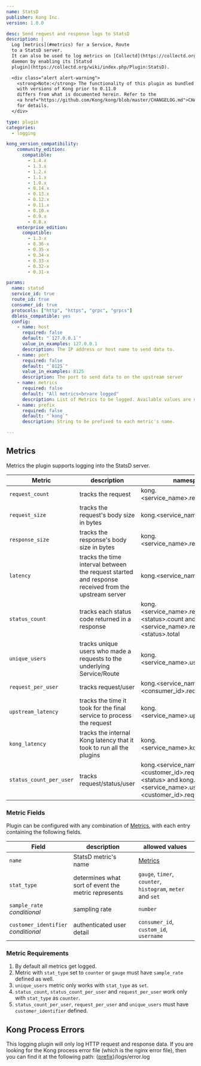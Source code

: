 ```yaml
---
name: StatsD
publisher: Kong Inc.
version: 1.0.0

desc: Send request and response logs to StatsD
description: |
  Log [metrics](#metrics) for a Service, Route
  to a StatsD server.
  It can also be used to log metrics on [Collectd](https://collectd.org/)
  daemon by enabling its [Statsd
  plugin](https://collectd.org/wiki/index.php/Plugin:StatsD).

  <div class="alert alert-warning">
    <strong>Note:</strong> The functionality of this plugin as bundled
    with versions of Kong prior to 0.11.0
    differs from what is documented herein. Refer to the
    <a href="https://github.com/Kong/kong/blob/master/CHANGELOG.md">CHANGELOG</a>
    for details.
  </div>

type: plugin
categories:
  - logging

kong_version_compatibility:
    community_edition:
      compatible:
        - 1.4.x
        - 1.3.x
        - 1.2.x
        - 1.1.x
        - 1.0.x
        - 0.14.x
        - 0.13.x
        - 0.12.x
        - 0.11.x
        - 0.10.x
        - 0.9.x
        - 0.8.x
    enterprise_edition:
      compatible:
        - 1.3-x
        - 0.36-x
        - 0.35-x
        - 0.34-x
        - 0.33-x
        - 0.32-x
        - 0.31-x

params:
  name: statsd
  service_id: true
  route_id: true
  consumer_id: true
  protocols: ["http", "https", "grpc", "grpcs"]
  dbless_compatible: yes
  config:
    - name: host
      required: false
      default: "`127.0.0.1`"
      value_in_examples: 127.0.0.1
      description: The IP address or host name to send data to.
    - name: port
      required: false
      default: "`8125`"
      value_in_examples: 8125
      description: The port to send data to on the upstream server
    - name: metrics
      required: false
      default: "All metrics<br>are logged"
      description: List of Metrics to be logged. Available values are described under [Metrics](#metrics).
    - name: prefix
      required: false
      default: "`kong`"
      description: String to be prefixed to each metric's name.

---
```


## Metrics

Metrics the plugin supports logging into the StatsD server.

Metric                     | description | namespace
---                        | ---         | ---
`request_count`            | tracks the request | kong.\<service_name>.request.count
`request_size`             | tracks the request's body size in bytes | kong.\<service_name>.request.size
`response_size`            | tracks the response's body size in bytes | kong.\<service_name>.response.size
`latency`                  | tracks the time interval between the request started and response received from the upstream server | kong.\<service_name>.latency
`status_count`             | tracks each status code returned in a response | kong.\<service_name>.request.status.\<status>.count and kong.\<service_name>.request.status.\<status>.total
`unique_users`             | tracks unique users who made a requests to the underlying Service/Route | kong.\<service_name>.user.uniques
`request_per_user`         | tracks request/user | kong.\<service_name>.user.\<consumer_id>.request.count
`upstream_latency`         | tracks the time it took for the final service to process the request | kong.\<service_name>.upstream_latency
`kong_latency`             | tracks the internal Kong latency that it took to run all the plugins | kong.\<service_name>.kong_latency
`status_count_per_user`    | tracks request/status/user | kong.\<service_name>.user.\<customer_id>.request.status.\<status> and kong.\<service_name>.user.\<customer_id>.request.status.total

### Metric Fields

Plugin can be configured with any combination of [Metrics](#metrics), with each entry containing the following fields.

Field         | description                                             | allowed values
---           | ---                                                     | ---
`name`          | StatsD metric's name                                  | [Metrics](#metrics)
`stat_type`     | determines what sort of event the metric represents   | `gauge`, `timer`, `counter`, `histogram`, `meter` and `set`|
`sample_rate`<br>*conditional*   | sampling rate                        | `number`
`customer_identifier`<br>*conditional*| authenticated user detail       | `consumer_id`, `custom_id`, `username`

### Metric Requirements

1.  By default all metrics get logged.
2.  Metric with `stat_type` set to `counter` or `gauge` must have `sample_rate` defined as well.
3.  `unique_users` metric only works with `stat_type` as `set`.
4.  `status_count`, `status_count_per_user` and `request_per_user` work only with `stat_type`  as `counter`.
5.  `status_count_per_user`, `request_per_user` and `unique_users` must have `customer_identifier` defined.


## Kong Process Errors

This logging plugin will only log HTTP request and response data. If you are
looking for the Kong process error file (which is the nginx error file), then
you can find it at the following path:
{[prefix](/{{site.data.kong_latest.release}}/configuration/#prefix)}/logs/error.log
